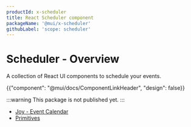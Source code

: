 ```yaml
---
productId: x-scheduler
title: React Scheduler component
packageName: '@mui/x-scheduler'
githubLabel: 'scope: scheduler'
---
```


# Scheduler - Overview

<p class="description">A collection of React UI components to schedule your events. </p>

{{"component": "@mui/docs/ComponentLinkHeader", "design": false}}

:::warning
This package is not published yet.
:::

- [Joy - Event Calendar](/x/react-scheduler/event-calendar/)
- [Primitives](/x/react-scheduler/primitives/)
